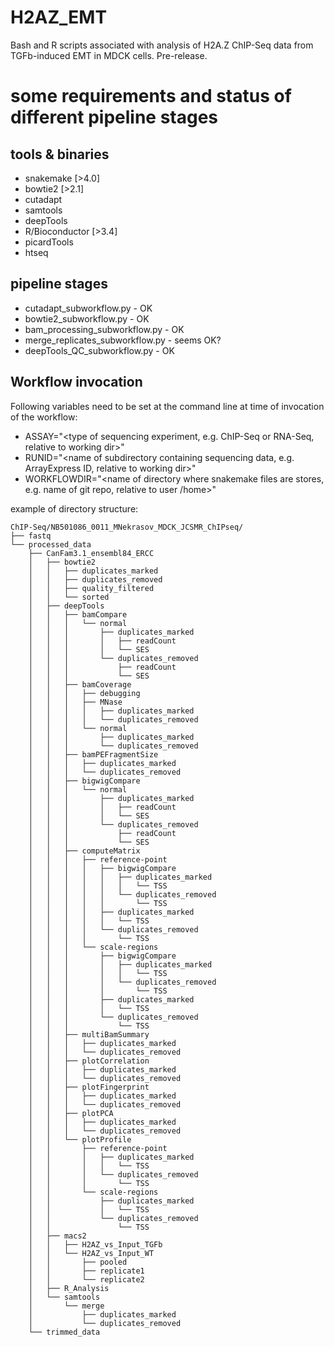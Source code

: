 # H2AZ_EMT
Bash and R scripts associated with analysis of H2A.Z ChIP-Seq data from TGFb-induced EMT in MDCK cells. Pre-release.

# some requirements and status of different pipeline stages
## tools & binaries
* snakemake [>4.0]
* bowtie2 [>2.1]
* cutadapt
* samtools
* deepTools
* R/Bioconductor [>3.4]
* picardTools
* htseq


## pipeline stages
* cutadapt_subworkflow.py - OK
* bowtie2_subworkflow.py - OK
* bam_processing_subworkflow.py - OK
* merge_replicates_subworkflow.py - seems OK?
* deepTools_QC_subworkflow.py - OK

## Workflow invocation
Following variables need to be set at the command line at time of invocation of the workflow:
* ASSAY="<type of sequencing experiment, e.g. ChIP-Seq or RNA-Seq, relative to working dir>"
* RUNID="<name of subdirectory containing sequencing data, e.g. ArrayExpress ID, relative to working dir>"
* WORKFLOWDIR="<name of directory where snakemake files are stores, e.g. name of git repo, relative to user /home>"

example of directory structure:
```
ChIP-Seq/NB501086_0011_MNekrasov_MDCK_JCSMR_ChIPseq/
├── fastq
└── processed_data
    ├── CanFam3.1_ensembl84_ERCC
    │   ├── bowtie2
    │   │   ├── duplicates_marked
    │   │   ├── duplicates_removed
    │   │   ├── quality_filtered
    │   │   └── sorted
    │   ├── deepTools
    │   │   ├── bamCompare
    │   │   │   └── normal
    │   │   │       ├── duplicates_marked
    │   │   │       │   ├── readCount
    │   │   │       │   └── SES
    │   │   │       └── duplicates_removed
    │   │   │           ├── readCount
    │   │   │           └── SES
    │   │   ├── bamCoverage
    │   │   │   ├── debugging
    │   │   │   ├── MNase
    │   │   │   │   ├── duplicates_marked
    │   │   │   │   └── duplicates_removed
    │   │   │   └── normal
    │   │   │       ├── duplicates_marked
    │   │   │       └── duplicates_removed
    │   │   ├── bamPEFragmentSize
    │   │   │   ├── duplicates_marked
    │   │   │   └── duplicates_removed
    │   │   ├── bigwigCompare
    │   │   │   └── normal
    │   │   │       ├── duplicates_marked
    │   │   │       │   ├── readCount
    │   │   │       │   └── SES
    │   │   │       └── duplicates_removed
    │   │   │           ├── readCount
    │   │   │           └── SES
    │   │   ├── computeMatrix
    │   │   │   ├── reference-point
    │   │   │   │   ├── bigwigCompare
    │   │   │   │   │   ├── duplicates_marked
    │   │   │   │   │   │   └── TSS
    │   │   │   │   │   └── duplicates_removed
    │   │   │   │   │       └── TSS
    │   │   │   │   ├── duplicates_marked
    │   │   │   │   │   └── TSS
    │   │   │   │   └── duplicates_removed
    │   │   │   │       └── TSS
    │   │   │   └── scale-regions
    │   │   │       ├── bigwigCompare
    │   │   │       │   ├── duplicates_marked
    │   │   │       │   │   └── TSS
    │   │   │       │   └── duplicates_removed
    │   │   │       │       └── TSS
    │   │   │       ├── duplicates_marked
    │   │   │       │   └── TSS
    │   │   │       └── duplicates_removed
    │   │   │           └── TSS
    │   │   ├── multiBamSummary
    │   │   │   ├── duplicates_marked
    │   │   │   └── duplicates_removed
    │   │   ├── plotCorrelation
    │   │   │   ├── duplicates_marked
    │   │   │   └── duplicates_removed
    │   │   ├── plotFingerprint
    │   │   │   ├── duplicates_marked
    │   │   │   └── duplicates_removed
    │   │   ├── plotPCA
    │   │   │   ├── duplicates_marked
    │   │   │   └── duplicates_removed
    │   │   └── plotProfile
    │   │       ├── reference-point
    │   │       │   ├── duplicates_marked
    │   │       │   │   └── TSS
    │   │       │   └── duplicates_removed
    │   │       │       └── TSS
    │   │       └── scale-regions
    │   │           ├── duplicates_marked
    │   │           │   └── TSS
    │   │           └── duplicates_removed
    │   │               └── TSS
    │   ├── macs2
    │   │   ├── H2AZ_vs_Input_TGFb
    │   │   └── H2AZ_vs_Input_WT
    │   │       ├── pooled
    │   │       ├── replicate1
    │   │       └── replicate2
    │   ├── R_Analysis
    │   └── samtools
    │       └── merge
    │           ├── duplicates_marked
    │           └── duplicates_removed
    └── trimmed_data
```
